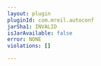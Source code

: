 ```yaml
---
layout: plugin
pluginId: com.mreil.autoconf
jarSha1: INVALID
isJarAvailable: false
error: NONE
violations: []

---
```

